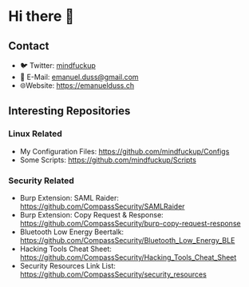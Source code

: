 # Hi there 👋

## Contact

- 🐦 Twitter: [mindfuckup](https://twitter.com/mindfuckup)
- 📧 E-Mail: emanuel.duss@gmail.com
- 🌐Website: https://emanuelduss.ch

## Interesting Repositories

### Linux Related

- My Configuration Files: https://github.com/mindfuckup/Configs
- Some Scripts: https://github.com/mindfuckup/Scripts

### Security Related

- Burp Extension: SAML Raider: https://github.com/CompassSecurity/SAMLRaider
- Burp Extension: Copy Request & Response: https://github.com/CompassSecurity/burp-copy-request-response
- Bluetooth Low Energy Beertalk: https://github.com/CompassSecurity/Bluetooth_Low_Energy_BLE
- Hacking Tools Cheat Sheet: https://github.com/CompassSecurity/Hacking_Tools_Cheat_Sheet
- Security Resources Link List: https://github.com/CompassSecurity/security_resources
